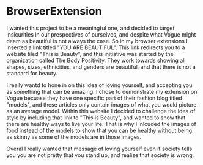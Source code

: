 # BrowserExtension
  I wanted this project to be a meaningful one, and decided to target insicurities in our prespectives of ourselves, and despite what Vogue might deam as beautiful is not always the case. So in my browser extensions I inserted a link titled "YOU ARE BEAUTIFUL". This link redirects you to a website tiled "This is Beauty", and this initiative was started by the organization called The Body Positivity. They work towards showing all shapes, sizes, ethnicities, and genders are beautiful, and that there is not a standard for beauty. 

  I really wantd to hone in on this idea of loving yourself, and accepting you as something that can be amazing. I chose to demonstrate my extension on Vogue becuase they have one specific part of their fashion blog titled "models", and these articles only contain images of what you would picture as an average model. Within this website I decided to challenge the idea of style by including that link to "This is Beauty", and wanted to show that there are healthy ways to live your life. That is why I inlcuded the images of food instead of the models to show that you can be healthy without being as skinny as some of the models are in those images. 
  
  Overal I really wanted that message of loving yourself even if society tells you you are not pretty that you stand up, and realize that society is wrong. 
